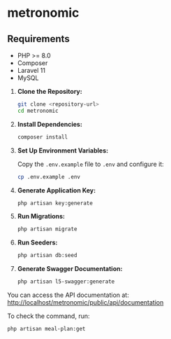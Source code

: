 # metronomic

## Requirements

- PHP >= 8.0
- Composer
- Laravel 11
- MySQL

1. **Clone the Repository:**

   ```bash
   git clone <repository-url>
   cd metronomic
   ```

2. **Install Dependencies:**

   ```bash
   composer install
   ```

3. **Set Up Environment Variables:**

   Copy the `.env.example` file to `.env` and configure it:

   ```bash
   cp .env.example .env
   ```

4. **Generate Application Key:**

   ```bash
   php artisan key:generate
   ```

5. **Run Migrations:**

   ```bash
   php artisan migrate
   ```

6. **Run Seeders:**

   ```bash
   php artisan db:seed
   ```

7. **Generate Swagger Documentation:**

   ```bash
   php artisan l5-swagger:generate
   ```

You can access the API documentation at: [http://localhost/metronomic/public/api/documentation](http://localhost/metronomic/public/api/documentation)

To check the command, run:

```bash
php artisan meal-plan:get
```
